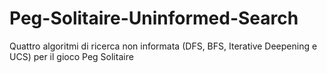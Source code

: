 # Peg-Solitaire-Uninformed-Search
Quattro algoritmi di ricerca non informata (DFS, BFS, Iterative Deepening e UCS) per il gioco Peg Solitaire
